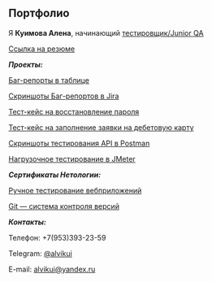 ## Портфолио

Я **Куимова Алена**, начинающий <u> тестировщик/Junior QA </u>

[Ссылка на резюме](https://docs.google.com/document/d/1v-w55XhKNjJapyWcKduyC6bLnRlCw1PU/edit?usp=sharing&ouid=107877928262337062453&rtpof=true&sd=true)


***Проекты:***

[Баг-репорты в таблице](https://docs.google.com/spreadsheets/d/1dR-zi9RvEqwBrliuP66zlziy-rJwe6v8FDk1jg4ig44/edit?usp=sharing)

[Скриншоты Баг-репортов в Jira](https://docs.google.com/document/d/1STkjD1Ke7SrP-c9IBx8ew_zYDDp9Fh4oW8q1XWFDKCI/edit?usp=sharing)

[Тест-кейс на восстановление пароля](https://docs.google.com/spreadsheets/d/1pF8v_egfVWwQQfESpgeVFCR_kXdAyFoyhhp2cqvMqOw/edit?usp=sharing)

[Тест-кейс на заполнение заявки на дебетовую карту](https://docs.google.com/spreadsheets/d/17GCQk41gVdY6NwcaYKcz2n36VOJSYBPUauCAtbekZ7U/edit?usp=sharing)

[Скриншоты тестирования API в Postman](https://docs.google.com/document/d/1OcBcsrzH7pXfTIuXSOe8qTfO6JbJt__xC62QjoFuQ90/edit?usp=sharing)

[Нагрузочное тестирование в JMeter](https://docs.google.com/document/d/1l91EDwKjTojFLmOTuzH5v8e7JrXHsLgu7NgiahiHuNU/edit?usp=sharing)


***Сертификаты Нетологии:***

[Ручное тестирование вебприложений](https://drive.google.com/file/d/1hCQqDamrUeI2UxUkbs3wg77fIDLpos6j/view?usp=sharing)

[Git — система контроля версий](https://drive.google.com/file/d/1Ai1PjuH3FGKESTa_EBx7pgvcCluXwWiE/view?usp=sharing)


***Контакты:***

Телефон: +7(953)393-23-59

Telegram: [@alvikui](https://t.me/alvikui)

E-mail: [alvikui@yandex.ru](alvikui@yandex.ru)
